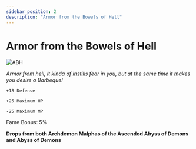 ```yaml
---
sidebar_position: 2 
description: "Armor from the Bowels of Hell"
---
```


# Armor from the Bowels of Hell

![ABH](http://i.imgur.com/a1CPHdZ.png)

<i>Armor from hell, it kinda of instills fear in you, but at the same time it makes you desire a Barbeque!</i>

    +18 Defense
    
    +25 Maximum HP
    
    -25 Maximum MP
    
Fame Bonus: 5%

**Drops from both Archdemon Malphas of the Ascended Abyss of Demons and Abyss of Demons**
